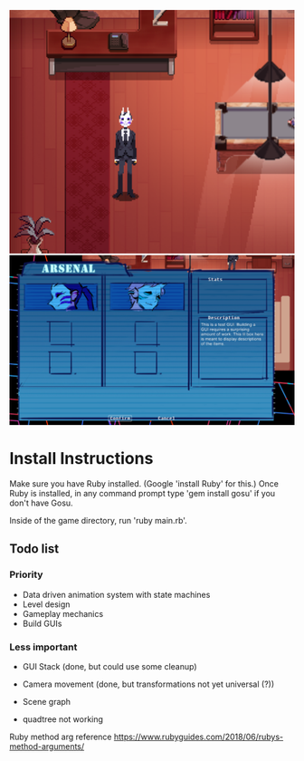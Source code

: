![Preview](/preview.PNG) ![Preview2](/preview2.png)

# Install Instructions

Make sure you have Ruby installed. (Google 'install Ruby' for this.) Once Ruby is installed, in any command prompt type 'gem install gosu' if you don't have Gosu.

Inside of the game directory, run 'ruby main.rb'.

## Todo list

### Priority

* Data driven animation system with state machines
* Level design
* Gameplay mechanics
* Build GUIs

### Less important

* GUI Stack (done, but could use some cleanup)
* Camera movement (done, but transformations not yet universal (?))
* Scene graph

* quadtree not working

Ruby method arg reference https://www.rubyguides.com/2018/06/rubys-method-arguments/
